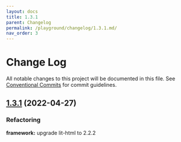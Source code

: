 ```yaml
---
layout: docs
title: 1.3.1
parent: Changelog
permalink: /playground/changelog/1.3.1.md/
nav_order: 3
---
```


# Change Log

All notable changes to this project will be documented in this file.
See [Conventional Commits](https://conventionalcommits.org) for commit guidelines.

## [1.3.1](https://github.com/SAP/ui5-webcomponents/compare/v1.3.0...v1.3.1) (2022-04-27)

### Refactoring
**framework:** upgrade lit-html to 2.2.2